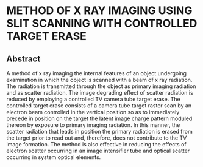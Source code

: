 # METHOD OF X RAY IMAGING USING SLIT SCANNING WITH CONTROLLED TARGET ERASE

## Abstract
A method of x ray imaging the internal features of an object undergoing examination in which the object is scanned with a beam of x ray radiation. The radiation is transmitted through the object as primary imaging radiation and as scatter radiation. The image degrading effect of scatter radiation is reduced by employing a controlled TV camera tube target erase. The controlled target erase consists of a camera tube target raster scan by an electron beam controlled in the vertical position so as to immediately precede in position on the target the latent image charge pattern moduled thereon by exposure to primary imaging radiation. In this manner, the scatter radiation that leads in position the primary radiation is erased from the target prior to read out and, therefore, does not contribute to the TV image formation. The method is also effective in reducing the effects of electron scatter occurring in an image intensifier tube and optical scatter occurring in system optical elements.